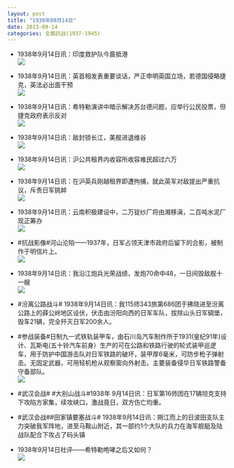 ```yaml
---
layout: post
title: "1938年09月14日"
date: 2013-09-14
categories: 全面抗战(1937-1945)
---
```


<meta name="referrer" content="no-referrer" />

- 1938年9月14日讯：印度救护队今晨抵港 <br/><img src="https://ww4.sinaimg.cn/large/aca367d8jw1e8mf81mgw4j208e06r3yz.jpg" />

- 1938年9月14日讯：英首相发表重要谈话，严正申明英国立场，若德国侵略捷克，英法必出面干预 <br/><img src="https://ww2.sinaimg.cn/large/aca367d8jw1e8mdicjmksj209g11sq6c.jpg" />

- 1938年9月14日讯：希特勒演讲中暗示解决苏台德问题，应举行公民投票，但捷克政府表示反对 <br/><img src="https://ww4.sinaimg.cn/large/aca367d8jw1e8mbrrk8uuj208e0ojjt0.jpg" />

- 1938年9月14日讯：敌封锁长江，美舰进退维谷 <br/><img src="https://ww1.sinaimg.cn/large/aca367d8jw1e8ma1fhahbj208m0damy2.jpg" />

- 1938年9月14日讯：沪公共租界内收容所收容难民超过六万 <br/><img src="https://ww3.sinaimg.cn/large/aca367d8jw1e8m6kkg5bhj204r06jmxb.jpg" />

- 1938年9月14日讯：在沪英兵刚越租界即遭拘捕，就此英军对敌提出严重抗议，斥责日军挑衅 <br/><img src="https://ww4.sinaimg.cn/large/aca367d8jw1e8m4u1pae4j209d0pzq4v.jpg" />

- 1938年9月14日讯：云南积极建设中，二万锭纱厂将由湘移滇，二百吨水泥厂现正筹办 <br/><img src="https://ww3.sinaimg.cn/large/aca367d8jw1e8m33mz9tcj20750pnq4b.jpg" />

- #抗战影像#河山沦陷——1937年，日军占领天津市政府后留下的合影，被制作于明信片上。 <br/><img src="https://ww4.sinaimg.cn/large/aca367d8jw1e8m1f8jdevj20bs0jg77a.jpg" />

- 1938年9月14日讯：我沿江炮兵光荣战绩，发炮70命中48，一日间毁敌舰十一艘 <br/><img src="https://ww3.sinaimg.cn/large/aca367d8jw1e8lxw3xrsoj209h0o8dho.jpg" />

- #汾离公路战斗# 1938年9月14日讯：我115师343旅第686团于拂晓进至汾离公路上的薛公岭地区设伏，伏击由汾阳向西的日军车队，拔除山头日军碉堡，毁车21辆，完全歼灭日军200余人。 

- #参战装备#日制九一式铁轨装甲车，由石川岛汽车制作所于1931(皇纪91年)设计、瓦斯电(五十铃汽车前身）生产的可在公路和铁路行驶的轮式装甲巡逻车，用于防护中国游击队对日军铁路的破坏，装甲厚6毫米，可防步枪子弹射击。无固定武器，可用轻机枪从观察窗向外射击。主要装备侵华日军铁路警备守备部队。 <br/><img src="https://ww4.sinaimg.cn/large/aca367d8jw1e8lsov39arj20c10ulwgg.jpg" />

- #武汉会战# #大别山战斗#1938年 9月14日讯：日军第16师团在17辆坦克支持下攻陷方家集，续攻峡口，激战竟日，双方伤亡均重。 

- #武汉会战##田家镇要塞战斗# 1938年9月14日讯：朔江而上的日波田支队主力突破我军阵地，进至马鞍山附近，其一部约1个大队的兵力在海军舰艇及陆战队配合下攻占了码头镇 

- 1938年9月14日社评——希特勒咆哮之后又如何？ <br/><img src="https://ww2.sinaimg.cn/large/aca367d8jw1e8lnh91cd6j20go0qsq97.jpg" />

